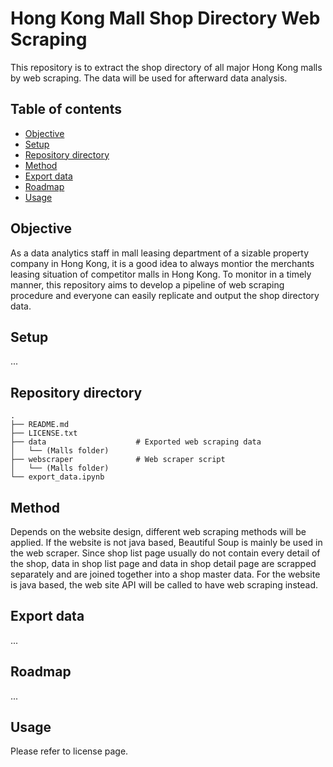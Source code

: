 # Hong Kong Mall Shop Directory Web Scraping
This repository is to extract the shop directory of all major Hong Kong malls by web scraping.
The data will be used for afterward data analysis.

## Table of contents
* [Objective](#objective)
* [Setup](#setup)
* [Repository directory](#repository-directory)
* [Method](#method)
* [Export data](#export-data)
* [Roadmap](#roadmap)
* [Usage](#usage)

## Objective
As a data analytics staff in mall leasing department of a sizable property company in Hong Kong, it is a good idea to always montior the merchants leasing situation of competitor malls in Hong Kong. To monitor in a timely manner, this repository aims to develop a pipeline of web scraping procedure and everyone can easily replicate and output the shop directory data.

## Setup
...

## Repository directory
    .
    ├── README.md
    ├── LICENSE.txt
    ├── data                    # Exported web scraping data
    │   └── (Malls folder)
    ├── webscraper              # Web scraper script
    │   └── (Malls folder)
    └── export_data.ipynb

## Method
Depends on the website design, different web scraping methods will be applied.
If the website is not java based, Beautiful Soup is mainly be used in the web scraper.
Since shop list page usually do not contain every detail of the shop, data in shop list page and data in shop detail page are scrapped separately and are joined together into a shop master data.
For the website is java based, the web site API will be called to have web scraping instead.

## Export data
...

## Roadmap
...

## Usage
Please refer to license page.
